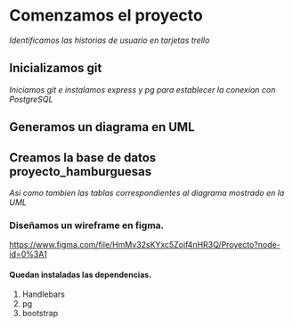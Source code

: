 # Comenzamos el proyecto
*Identificamos las historias de usuario en tarjetas trello*

## Inicializamos git
*Iniciamos git e instalamos express y pg para establecer la conexion con PostgreSQL*

## Generamos un diagrama en UML 

## Creamos la base de datos proyecto_hamburguesas
*Asi como tambien las tablas correspondientes al diagrama mostrado en la UML*

### Diseñamos un wireframe en figma.

https://www.figma.com/file/HmMv32sKYxc5Zojf4nHR3Q/Proyecto?node-id=0%3A1

#### Quedan instaladas las dependencias.
1. Handlebars
2. pg
3. bootstrap
